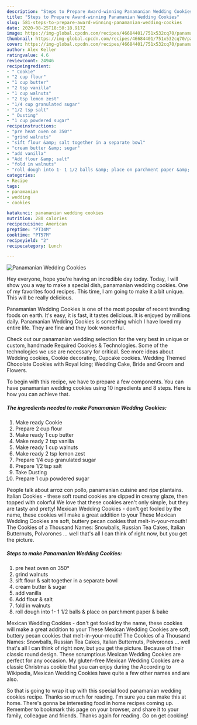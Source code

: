 ```yaml
---
description: "Steps to Prepare Award-winning Panamanian Wedding Cookies"
title: "Steps to Prepare Award-winning Panamanian Wedding Cookies"
slug: 581-steps-to-prepare-award-winning-panamanian-wedding-cookies
date: 2020-08-25T18:50:18.917Z
image: https://img-global.cpcdn.com/recipes/46684401/751x532cq70/panamanian-wedding-cookies-recipe-main-photo.jpg
thumbnail: https://img-global.cpcdn.com/recipes/46684401/751x532cq70/panamanian-wedding-cookies-recipe-main-photo.jpg
cover: https://img-global.cpcdn.com/recipes/46684401/751x532cq70/panamanian-wedding-cookies-recipe-main-photo.jpg
author: Alex Keller
ratingvalue: 4.6
reviewcount: 24946
recipeingredient:
- " Cookie"
- "2 cup flour"
- "1 cup butter"
- "2 tsp vanilla"
- "1 cup walnuts"
- "2 tsp lemon zest"
- "1/4 cup granulated sugar"
- "1/2 tsp salt"
- " Dusting"
- "1 cup powdered sugar"
recipeinstructions:
- "pre heat oven on 350°"
- "grind walnuts"
- "sift flour &amp; salt together in a separate bowl"
- "cream butter &amp; sugar"
- "add vanilla"
- "Add flour &amp; salt"
- "fold in walnuts"
- "roll dough into 1- 1 1/2 balls &amp; place on parchment paper &amp; bake"
categories:
- Recipe
tags:
- panamanian
- wedding
- cookies

katakunci: panamanian wedding cookies 
nutrition: 280 calories
recipecuisine: American
preptime: "PT34M"
cooktime: "PT57M"
recipeyield: "2"
recipecategory: Lunch

---
```



![Panamanian Wedding Cookies](https://img-global.cpcdn.com/recipes/46684401/751x532cq70/panamanian-wedding-cookies-recipe-main-photo.jpg)

Hey everyone, hope you're having an incredible day today. Today, I will show you a way to make a special dish, panamanian wedding cookies. One of my favorites food recipes. This time, I am going to make it a bit unique. This will be really delicious.

Panamanian Wedding Cookies is one of the most popular of recent trending foods on earth. It's easy, it is fast, it tastes delicious. It is enjoyed by millions daily. Panamanian Wedding Cookies is something which I have loved my entire life. They are fine and they look wonderful.

Check out our panamanian wedding selection for the very best in unique or custom, handmade Required Cookies &amp; Technologies. Some of the technologies we use are necessary for critical. See more ideas about Wedding cookies, Cookie decorating, Cupcake cookies. Wedding Themed Chocolate Cookies with Royal Icing; Wedding Cake, Bride and Groom and Flowers.


To begin with this recipe, we have to prepare a few components. You can have panamanian wedding cookies using 10 ingredients and 8 steps. Here is how you can achieve that.

<!--inarticleads1-->

##### The ingredients needed to make Panamanian Wedding Cookies:

1. Make ready  Cookie
1. Prepare 2 cup flour
1. Make ready 1 cup butter
1. Make ready 2 tsp vanilla
1. Make ready 1 cup walnuts
1. Make ready 2 tsp lemon zest
1. Prepare 1/4 cup granulated sugar
1. Prepare 1/2 tsp salt
1. Take  Dusting
1. Prepare 1 cup powdered sugar


People talk about arroz con pollo, panamanian cuisine and ripe plantains. Italian Cookies - these soft round cookies are dipped in creamy glaze, then topped with colorful We love that these cookies aren&#39;t only simple, but they are tasty and pretty! Mexican Wedding Cookies - don&#39;t get fooled by the name, these cookies will make a great addition to your These Mexican Wedding Cookies are soft, buttery pecan cookies that melt-in-your-mouth! The Cookies of a Thousand Names: Snowballs, Russian Tea Cakes, Italian Butternuts, Polvorones … well that&#39;s all I can think of right now, but you get the picture. 

<!--inarticleads2-->

##### Steps to make Panamanian Wedding Cookies:

1. pre heat oven on 350°
1. grind walnuts
1. sift flour &amp; salt together in a separate bowl
1. cream butter &amp; sugar
1. add vanilla
1. Add flour &amp; salt
1. fold in walnuts
1. roll dough into 1- 1 1/2 balls &amp; place on parchment paper &amp; bake


Mexican Wedding Cookies - don&#39;t get fooled by the name, these cookies will make a great addition to your These Mexican Wedding Cookies are soft, buttery pecan cookies that melt-in-your-mouth! The Cookies of a Thousand Names: Snowballs, Russian Tea Cakes, Italian Butternuts, Polvorones … well that&#39;s all I can think of right now, but you get the picture. Because of their classic round design. These scrumptious Mexican Wedding Cookies are perfect for any occasion. My gluten-free Mexican Wedding Cookies are a classic Christmas cookie that you can enjoy during the According to Wikipedia, Mexican Wedding Cookies have quite a few other names and are also. 

So that is going to wrap it up with this special food panamanian wedding cookies recipe. Thanks so much for reading. I'm sure you can make this at home. There's gonna be interesting food in home recipes coming up. Remember to bookmark this page on your browser, and share it to your family, colleague and friends. Thanks again for reading. Go on get cooking!
